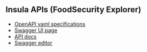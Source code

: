 ## Insula APIs (FoodSecurity Explorer)

- [OpenAPI yaml specifications](insula-foodsecurity-openapi.yml)
- [Swagger UI page](insula-foodsecurity-swagger-ui.html)
- [API docs](insula-foodsecurity-api-docs.html)
- [Swagger editor](https://editor-next.swagger.io/?url=https://cgi-italy.github.io/insula/apis/foodsecurity/insula-foodsecurity-openapi.yml)
